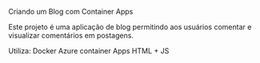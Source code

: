 Criando um Blog com Container Apps


Este projeto é uma aplicação de blog permitindo aos usuários comentar e visualizar comentários em postagens.

Utiliza:
Docker
Azure container Apps
HTML + JS
